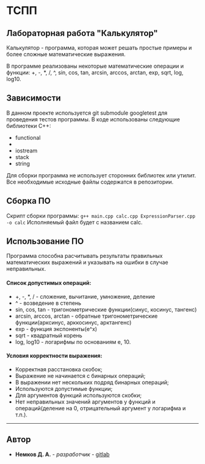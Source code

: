 # ТСПП

## Лабораторная работа "Калькулятор"

Калькулятор - программа, которая может решать простые примеры и более сложные математические выражения.

В программе реализованы некоторые математические операции и функции: +, -, *, /, ^, sin, cos, tan, arcsin, arccos,
arctan, exp, sqrt, log, log10.

## Зависимости

В данном проекте используется git submodule googletest для проведения тестов программы. В коде использованы следующие
библиотеки C++:

- functional
- 
- iostream
- stack
- string

Для сборки программа не использует сторонних библиотек или утилит.
Все необходимые исходные файлы содержатся в репозитории.

## Сборка ПО

Скрипт сборки программы:
```g++ main.cpp calc.cpp ExpressionParser.cpp -o calc```
Исполняемый файл будет с названием calc.

## Использование ПО

Программа способна расчитывать результаты правильных математических выражений и указывать на ошибки в случае
неправильных.

#### Список допустимых операций:

- +, -, *, / - сложение, вычитание, умножение, деление
- ^ - возведение в степень
- sin, cos, tan - тригонометрические функции(синус, косинус, тангенс)
- arcsin, arccos, arctan - обратные тригонометрические функции(арксинус, арккосинус, арктангенс)
- exp - функция экспоненты(e^x)
- sqrt - квадратный корень
- log, log10 - логарифмы по основаниям e, 10.

#### Условия корректности выражения:

- Корректная расстановка скобок;
- Выражение не начинается с бинарных операций;
- В выражении нет нескольких подряд бинарных операций;
- Используются допустимые функции;
- Для аргументов функций используются скобки;
- Нет неправильных значений аргументов у функций и операций(деление на 0, отрицательный аргумент у логарифма и т.п.).

- ---------------------

## Автор

* **Немков Д. А.** - *разработчик* - [gitlab](https://vgit.mirea.ru/nemkod)
